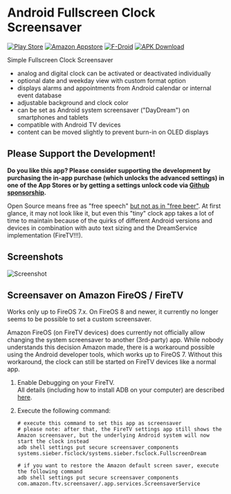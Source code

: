 # Android Fullscreen Clock Screensaver
[![Play Store](.github/playstore-badge.svg)](https://play.google.com/store/apps/details?id=systems.sieber.fsclock)
[![Amazon Appstore](.github/amazon-appstore-badge.svg)](https://www.amazon.com/gp/product/B09BK3HQJ9)
[![F-Droid](.github/fdroid-badge.svg)](https://f-droid.org/packages/systems.sieber.fsclock)
[![APK Download](.github/apk-badge.svg)](https://github.com/schorschii/FsClock-Android/releases)

Simple Fullscreen Clock Screensaver

- analog and digital clock can be activated or deactivated individually
- optional date and weekday view with custom format option
- displays alarms and appointments from Android calendar or internal event database
- adjustable background and clock color
- can be set as Android system screensaver ("DayDream") on smartphones and tablets
- compatible with Android TV devices
- content can be moved slightly to prevent burn-in on OLED displays

## Please Support the Development!
**Do you like this app? Please consider supporting the development by purchasing the in-app purchase (which unlocks the advanced settings) in one of the App Stores or by getting a settings unlock code via [Github sponsorship](https://github.com/sponsors/schorschii).**

Open Source means free as "free speech" [but not as in "free beer"](https://en.wikipedia.org/wiki/Gratis_versus_libre). At first glance, it may not look like it, but even this "tiny" clock app takes a lot of time to maintain because of the quirks of different Android versions and devices in combination with auto text sizing and the DreamService implementation (FireTV!!!).

## Screenshots
![Screenshot](.github/screenshot.png)

## Screensaver on Amazon FireOS / FireTV
Works only up to FireOS 7.x. On FireOS 8 and newer, it currently no longer seems to be possible to set a custom screensaver.

Amazon FireOS (on FireTV devices) does currently not officially allow changing the system screensaver to another (3rd-party) app. While nobody understands this decision Amazon made, there is a workaround possible using the Android developer tools, which works up to FireOS 7. Without this workaround, the clock can still be started on FireTV devices like a normal app.

1. Enable Debugging on your FireTV.  
   All details (including how to install ADB on your computer) are described [here](https://developer.amazon.com/docs/fire-tv/connecting-adb-to-device.html).

2. Execute the following command:
   ```
   # execute this command to set this app as screensaver
   # please note: after that, the FireTV settings app still shows the Amazon screensaver, but the underlying Android system will now start the clock instead
   adb shell settings put secure screensaver_components systems.sieber.fsclock/systems.sieber.fsclock.FullscreenDream

   # if you want to restore the Amazon default screen saver, execute the following command
   adb shell settings put secure screensaver_components com.amazon.ftv.screensaver/.app.services.ScreensaverService
   ```
